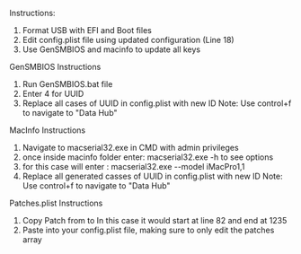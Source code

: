 Instructions:
1. Format USB with EFI and Boot files
2. Edit config.plist file using updated configuration (Line 18)
3. Use GenSMBIOS and macinfo to update all keys

GenSMBIOS Instructions
1. Run GenSMBIOS.bat file
2. Enter 4 for UUID
3. Replace all cases of UUID in config.plist with new ID
	Note: Use control+f to navigate to "Data Hub"

MacInfo Instructions
1. Navigate to macserial32.exe in CMD with admin privileges
2. once inside macinfo folder enter: macserial32.exe -h to see
   options
3. for this case will enter : macserial32.exe --model iMacPro1,1
4. Replace all generated casses of UUID in config.plist with new ID
	Note: Use control+f to navigate to "Data Hub"

Patches.plist Instructions
1. Copy Patch from <array> to </array> 
	In this case it would start at line 82 and end at 1235
2. Paste into your config.plist file, making sure to only edit the
	patches array